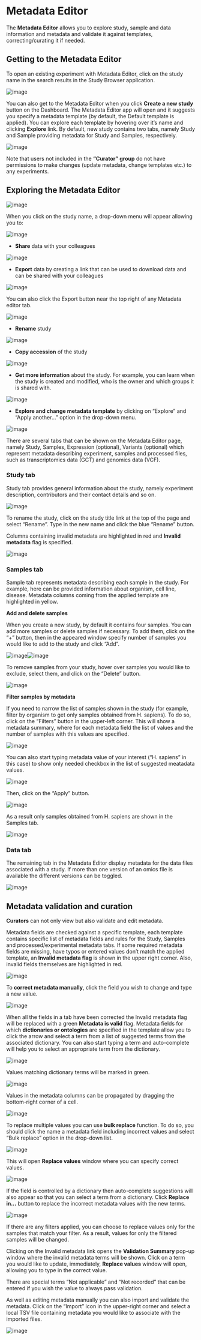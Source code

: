 # Metadata Editor

The **Metadata Editor** allows you to explore study, sample and data information and metadata and validate it against templates, correcting/curating it if needed.

## Getting to the Metadata Editor

To open an existing experiment with Metadata Editor, click on the study name in the search results in the Study Browser application.

![image](doc-odm-user-guide/images/quickstart_user_dashboard.png)

You can also get to the Metadata Editor when you click **Create a new study** button on the Dashboard. The Metadata Editor app will open and it suggests you specify a metadata template (by default, the Default template is applied).
You can explore each template by hovering over it’s name and clicking **Explore** link.
By default, new study contains two tabs, namely Study and Sample providing metadata for Study and Samples, respectively.

![image](doc-odm-user-guide/images/open-me.png)

Note that users not included in the **“Curator” group** do not have permissions to make changes (update metadata, change
templates etc.) to any experiments.

## Exploring the Metadata Editor

![image](doc-odm-user-guide/images/open-me-2.png)

When you click on the study name, a drop-down menu will appear allowing you to:

![image](doc-odm-user-guide/images/me-dropdown-2.png)

- **Share** data with your colleagues

![image](doc-odm-user-guide/images/share.png)

- **Export** data by creating a link that can be used to download data and can be shared with your colleagues

![image](doc-odm-user-guide/images/export-data-link.png)

You can also click the Export button near the top right of any Metadata editor tab.

![image](doc-odm-user-guide/images/export_button.png)

- **Rename** study

![image](doc-odm-user-guide/images/rename.png)

- **Copy accession** of the study

![image](doc-odm-user-guide/images/copy-accession.png)

- **Get more information** about the study. For example, you can learn when the study is created and modified, who is
  the owner and which groups it is shared with.

![image](doc-odm-user-guide/images/more-info.png)

- **Explore and change metadata template** by clicking on “Explore” and “Apply another…”
  option in the drop-down menu.

![image](doc-odm-user-guide/images/template_selection.png)

There are several tabs that can be shown on the Metadata Editor page, namely Study, Samples, Expression (optional),
Variants (optional) which represent metadata describing experiment, samples and processed files,
such as transcriptomics data (GCT) and genomics data (VCF).

### Study tab

Study tab provides general information about the study, namely experiment description, contributors and their contact
details and so on.

![image](doc-odm-user-guide/images/study-tab.png)

To rename the study, click on the study title link at the top of the page and select “Rename”. Type in the new name and click the blue “Rename” button.

Columns containing invalid metadata are highlighted in red and **Invalid metadata** flag is specified.

![image](doc-odm-user-guide/images/study-invalid-metadata.png)

### Samples tab

Sample tab represents metadata describing each sample in the study. For example, here can be provided information about
organism, cell line, disease. Metadata columns coming from the applied template are highlighted in yellow.

**Add and delete samples**

When you create a new study, by default it contains four samples. You can add more samples or delete samples if necessary.
To add them, click on the “+” button, then in the appeared window specify number of samples you would like to add to the study and click “Add”.

![image](doc-odm-user-guide/images/add-samples-1.png)![image](doc-odm-user-guide/images/add-samples-2.png)

To remove samples from your study, hover over samples you would like to exclude, select them, and click on the “Delete” button.

![image](doc-odm-user-guide/images/delete-samples.png)

**Filter samples by metadata**

If you need to narrow the list of samples shown in the study (for example, filter by organism to get only samples obtained
from H. sapiens). To do so, click on the “Filters” button in the upper-left corner. This will show a metadata summary, where for
each metadata field the list of values and the number of samples with this values are specified.

![image](doc-odm-user-guide/images/filters-1.png)

You can also start typing metadata value of your interest (“H. sapiens” in this case) to show only needed checkbox in the list of suggested meatadata values.

![image](doc-odm-user-guide/images/filters-4.png)

Then, click on the “Apply” button.

![image](doc-odm-user-guide/images/filters-2.png)

As a result only samples obtained from H. sapiens are shown in the Samples tab.

![image](doc-odm-user-guide/images/filters-3.png)

### Data tab

The remaining tab in the Metadata Editor display metadata for the data files associated with a study. If more than one version of an omics file is available the different versions can be toggled.

![image](doc-odm-user-guide/images/data-versions.png)

## Metadata validation and curation

**Curators** can not only view but also validate and edit metadata.

Metadata fields are checked against a specific template, each template contains specific list of metadata fields and
rules for the Study, Samples and processed/experimental metadata tabs. If some required metadata fields are missing,
have typos or entered values don’t match the applied template, an **Invalid metadata flag** is shown in the upper right corner. Also,
invalid fields themselves are highlighted in red.

![image](doc-odm-user-guide/images/invalid-metadata.png)

To **correct metadata manually**, click the field you wish to change and type a new value.

![image](doc-odm-user-guide/images/correct-manually.png)

When all the fields in a tab have been corrected the Invalid metadata flag will be replaced with a green
**Metadata is valid** flag.
Metadata fields for which **dictionaries or ontologies** are specified in the template allow you to click the
arrow and select a term from a list of suggested terms from the associated dictionary.
You can also start typing a term and auto-complete will help you to select an appropriate term from the dictionary.

![image](doc-odm-user-guide/images/autocomplete.png)

Values matching dictionary terms will be marked in green.

![image](doc-odm-user-guide/images/green-term.png)

Values in the metadata columns can be propagated by dragging the bottom-right corner of a cell.

![image](doc-odm-user-guide/images/drug.png)

To replace multiple values you can use **bulk replace** function. To do so, you should click the name a metadata field
including incorrect values and select “Bulk replace” option in the drop-down list.

![image](doc-odm-user-guide/images/bulk-replace-1.png)

This will open **Replace values** window where you can specify correct values.

![image](doc-odm-user-guide/images/bulk-replace-2.png)

If the field is controlled by a dictionary then auto-complete suggestions will also appear
so that you can select a term from a dictionary. Click **Replace in…** button to replace the incorrect metadata values
with the new terms.

![image](doc-odm-user-guide/images/bulk-replace-3.png)

If there are any filters applied, you can choose to replace values only for the samples
that match your filter. As a result, values for only the filtered samples will be changed.

Clicking on the Invalid metadata link opens the **Validation Summary** pop-up window where the
invalid metadata terms will be shown. Click on a term you would like to update, immediately, **Replace values**
window will open, allowing you to type in the correct value.

There are special terms “Not applicable” and “Not recorded” that can be entered if you wish the value to always pass validation.

As well as editing metadata manually you can also import and validate the metadata. Click on the “Import” icon in
the upper-right corner and select a local TSV file containing metadata you would like
to associate with the imported files.

![image](doc-odm-user-guide/images/import-from-spreadsheet.png)
